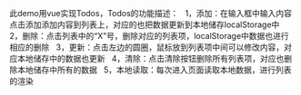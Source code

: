 此demo用vue实现Todos，Todos的功能描述：
   1，添加：在输入框中输入内容点击添加添加内容到列表上，对应的也把数据更新到本地储存localStorage中
   2，删除：点击列表中的“X”号，删除对应的列表项，localStorage中数据也进行相应的删除
   3，更新：点击左边的圆圈，鼠标放到列表项中间可以修改内容，对应本地储存中的数据也更新
   4，清除：点击清除按钮删除所有列表项，对应也删除本地储存中所有的数据
   5，本地读取：每次进入页面读取本地数据，进行列表的渲染

